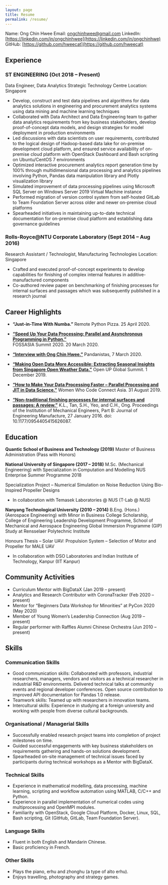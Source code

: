 ```yaml
---
layout: page
title: Resume
permalink: /resume/
---
```


Name: Ong Chin Hwee
Email: [ongchinhwee@gmail.com](mailto:ongchinhwee@gmail.com)
LinkedIn: [https://linkedin.com/in/ongchinhwee](https://linkedin.com/in/ongchinhwe)
GitHub: [https://github.com/hweecat](https://github.com/hweecat)

## Experience

### ST ENGINEERING (Oct 2018 – Present)
Data Engineer, Data Analytics Strategic Technology Centre
Location: Singapore

* Develop, construct and test data pipelines and algorithms for data analytics solutions in engineering and procurement analytics systems using data mining and machine learning techniques 
* Collaborated with Data Architect and Data Engineering team to gather data analytics requirements from key business stakeholders, develop proof-of-concept data models, and design strategies for model deployment in production environments 
* Led discussions with data scientists on user requirements, contributed to the logical design of Hadoop-based data lake for on-premise development cloud platform, and ensured service availability of on-premise cloud platform with OpenStack Dashboard and Bash scripting on Ubuntu/CentOS 7 environments 
* Optimized interactive procurement analytics report generation time by 100% through multidimensional data processing and analytics pipelines involving Python, Pandas data manipulation library and Plotly visualization library 
* Simulated improvement of data processing pipelines using Microsoft SQL Server on Windows Server 2019 Virtual Machine instance 
* Performed migration of version control system from self-hosted GitLab to Team Foundation Server across older and newer on-premise cloud platforms 
* Spearheaded initiatives in maintaining up-to-date technical documentation for on-premise cloud platform and establishing data governance guidelines 

### Rolls-Royce@NTU Corporate Laboratory (Sept 2014 – Aug 2016)
Research Assistant / Technologist, Manufacturing Technologies
Location: Singapore

* Crafted and executed proof-of-concept experiments to develop capabilities for finishing of complex internal features in additive-manufactured components 
* Co-authored review paper on benchmarking of finishing processes for internal surfaces and passages which was subsequently published in a research journal

## Career Highlights

* **“Just-in-Time With Numba.”**
Remote Python Pizza. 25 April 2020. 

* **[“Speed Up Your Data Processing: Parallel and Asynchronous Programming in Python.”](https://youtu.be/aB6f5KicM2Y)**  
FOSSASIA Summit 2020. 20 March 2020. 

* **[“Interview with Ong Chin Hwee.”](https://www.pandanistas.org/interview-with-ong-chin-hwee.html)** 
Pandanistas, 7 March 2020. 

* **[“Making Open Data More Accessible: Extracting Seasonal Insights from Singapore Open Weather Data.”](https://youtu.be/x8CtEtn0vsc)**
Open UP Global Summit. 1 December 2019. 

* **[“How to Make Your Data Processing Faster – Parallel Processing and JIT in Data Science.”](https://youtu.be/RX5rlt3jAt0)** Women Who Code Connect Asia. 31 August 2019. 

* **[“Non-traditional finishing processes for internal surfaces and passages: A review.”](https://journals.sagepub.com/doi/abs/10.1177/0954405415626087)**
K.L., Tan, S.H., Yeo, and C.H., Ong. 
Proceedings of the Institution of Mechanical Engineers, Part B: Journal of Engineering Manufacture, 27 January 2016. doi: 10.1177/0954405415626087.

## Education

**Quantic School of Business and Technology (2019)**
Master of Business Administration (Pass with Honors)

**National University of Singapore (2017 – 2018)**
M.Sc. (Mechanical Engineering) with Specialization in Computation and Modelling 
NUS Enterprise Summer Programme 2018 

Specialization Project – Numerical Simulation on Noise Reduction Using Bio-Inspired Propeller Designs
* In collaboration with Temasek Laboratories @ NUS (T-Lab @ NUS) 

**Nanyang Technological University (2010 – 2014)**
B.Eng. (Hons.) (Aerospace Engineering) with Minor in Business 
College Scholarship, College of Engineering 
Leadership Development Programme, School of Mechanical and Aerospace Engineering 
Global Immersion Programme (GIP) Study at Rensselaer Polytechnic Institute 

Honours Thesis – Solar UAV: Propulsion System – Selection of Motor and Propeller for MALE UAV
* In collaboration with DSO Laboratories and Indian Institute of Technology, Kanpur (IIT Kanpur) 

## Community Activities

* Curriculum Mentor with BigDataX (Jan 2019 – present) 
* Analytics and Research Contributor with CoronaTracker (Feb 2020 – present) 
* Mentor for “Beginners Data Workshop for Minorities” at PyCon 2020 (May 2020) 
* Member of Young Women’s Leadership Connection (Aug 2019 – present) 
* Regular performer with Raffles Alumni Chinese Orchestra (Jun 2010 – present) 

## Skills

### Communication Skills

* Good communication skills: Collaborated with professors, industrial researchers, managers, vendors and visitors as a technical researcher in industrial R&D environments. Delivered technical talks at community events and regional developer conferences. Open source contribution to improved API documentation for Pandas 1.0 release. 
* Teamwork skills: Teamed up with researchers in innovation teams. 
* Intercultural skills: Experience in studying at a foreign university and working with people from diverse cultural backgrounds.

### Organisational / Managerial Skills 

* Successfully enabled research project teams into completion of project milestones on time. 
* Guided successful engagements with key business stakeholders on requirements gathering and hands-on solutions development. 
* Spearheaded on-site management of technical issues faced by participants during technical workshops as a Mentor with BigDataX. 

### Technical Skills

* Experience in mathematical modelling, data processing, machine learning, scripting and workflow automation using MATLAB, C/C++ and Python. 
* Experience in parallel implementation of numerical codes using multiprocessing and OpenMPI modules. 
* Familiarity with OpenStack, Google Cloud Platform, Docker, Linux, SQL, Bash scripting, Git (GitHub, GitLab, Team Foundation Server).

### Language Skills

* Fluent in both English and Mandarin Chinese. 
* Basic proficiency in French. 

### Other Skills

* Plays the piano, erhu and zhonghu (a type of alto erhu). 
* Enjoys travelling, photography and strategy games. 